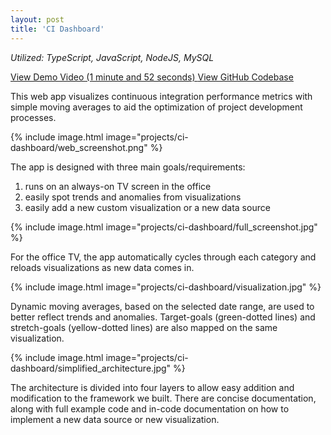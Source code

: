 ```yaml
---
layout: post
title: 'CI Dashboard'
---
```


*Utilized: TypeScript, JavaScript, NodeJS, MySQL*

<a href="https://youtu.be/Y68BDMc2x78">
  View Demo Video (1 minute and 52 seconds) <i class="fa fa-arrow-right" aria-hidden="true"></i>
</a>

<a href="https://github.com/MikeWeiZhou/ci-dashboard">
  View GitHub Codebase <i class="fa fa-arrow-right" aria-hidden="false"></i>
</a>

This web app visualizes continuous integration performance metrics with simple moving averages to aid the optimization of project development processes.

{% include image.html image="projects/ci-dashboard/web_screenshot.png" %}

The app is designed with three main goals/requirements:

1. runs on an always-on TV screen in the office
2. easily spot trends and anomalies from visualizations
3. easily add a new custom visualization or a new data source

{% include image.html image="projects/ci-dashboard/full_screenshot.jpg" %}

For the office TV, the app automatically cycles through each category and reloads visualizations as new data comes in.

{% include image.html image="projects/ci-dashboard/visualization.jpg" %}

Dynamic moving averages, based on the selected date range, are used to better reflect trends and anomalies. Target-goals (green-dotted lines) and stretch-goals (yellow-dotted lines) are also mapped on the same visualization.

{% include image.html image="projects/ci-dashboard/simplified_architecture.jpg" %}

The architecture is divided into four layers to allow easy addition and modification to the framework we built. There are concise documentation, along with full example code and in-code documentation on how to implement a new data source or new visualization.